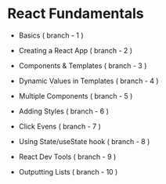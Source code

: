 # React Fundamentals

- Basics ( branch - 1 )

- Creating a React App ( branch - 2 )

- Components & Templates ( branch - 3 )

- Dynamic Values in Templates ( branch - 4 )

- Multiple Components ( branch - 5 )

- Adding Styles ( branch - 6 )

- Click Evens ( branch - 7 )

- Using State/useState hook ( branch - 8 )

- React Dev Tools ( branch - 9 )

- Outputting Lists ( branch - 10 )
